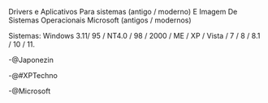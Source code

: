 Drivers e Aplicativos Para sistemas (antigo / moderno) E Imagem De Sistemas Operacionais Microsoft (antigos / modernos)

Sistemas: Windows 3.11/ 95 / NT4.0 / 98 / 2000 / ME / XP / Vista / 7 / 8 / 8.1 / 10 / 11.

  -@Japonezin

  -@#XPTechno

  -@Microsoft
